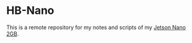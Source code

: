 # HB-Nano

This is a remote repository for my notes and scripts of my [Jetson Nano 2GB](https://developer.nvidia.com/embedded/learn/jetson-nano-2gb-devkit-user-guide).